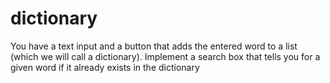# dictionary
You have a text input and a button that adds the entered word to a list (which we will call a dictionary). Implement a search box that tells you for a given word if it already exists in the dictionary
